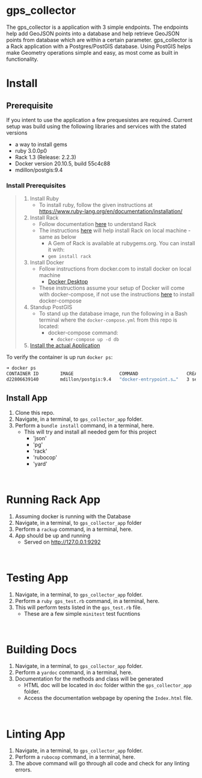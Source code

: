 # gps_collector
 The gps_collector is a application with 3 simple endpoints. The endpoints help add GeoJSON points into a database and help retrieve GeoJSON points from database which are within a certain parameter. gps_collector is a Rack application with a Postgres/PostGIS database. Using PostGIS helps make Geometry operations simple and easy, as most come as built in functionality. 
<br>

# Install
## Prerequisite
 If you intent to use the application a few prequesistes are required. Current setup was build using the following libraries and services with the stated versions
 * a way to install gems
 * ruby 3.0.0p0
 * Rack 1.3 (Release: 2.2.3)
 * Docker version 20.10.5, build 55c4c88
 * mdillon/postgis:9.4

### Install Prerequisites
> 1. Install Ruby
>    * To install ruby, follow the given instructions at https://www.ruby-lang.org/en/documentation/installation/
> 2. Install Rack
>    * Follow documentation [here](https://github.com/rack/rack) to understand Rack
>    * The instructions [here](https://github.com/rack/rack#installing-with-rubygems-) will help install Rack on local machine - same as below
>      * A Gem of Rack is available at rubygems.org. You can install it with:
>      * `gem install rack`
> 3. Install Docker
>    * Follow instructions from docker.com to install docker on local machine
>       * [Docker Desktop](https://www.docker.com/products/docker-desktop)
>    * These instructions assume your setup of Docker will come with docker-compose, if not use the instructions [here](https://docs.docker.com/compose/install/) to install docker-compose
> 4. Standup PostGIS
>    * To stand up the database image, run the following in a Bash terminal where the `docker-compose.yml` from this repo is located:
>      * docker-compose command:
>         * `docker-compose up -d db`
> 5. [Install the actual Application](#Install-App)
>

To verify the container is up run `docker ps`:
```bash
➜ docker ps
CONTAINER ID        IMAGE                 COMMAND                  CREATED             STATUS              PORTS                    NAMES
d22806639140        mdillon/postgis:9.4   "docker-entrypoint.s…"   3 seconds ago       Up 2 seconds        0.0.0.0:5432->5432/tcp   gps_collector_db
```

## Install App
1. Clone this repo.
2. Navigate, in a terminal, to `gps_collector_app` folder.
3. Perform a `bundle install` command, in a terminal, here.
   * This will try and install all needed gem for this project
     * 'json'
     * 'pg'
     * 'rack'
     * 'rubocop'
     * 'yard'
<br>

# Running Rack App
1. Assuming docker is running with the Database
2. Navigate, in a terminal, to `gps_collector_app` folder
3. Perform a `rackup` command, in a terminal, here.
4. App should be up and running
   * Served on http://127.0.0.1:9292
<br>

# Testing App
1. Navigate, in a terminal, to `gps_collector_app` folder.
2. Perform a `ruby gps_test.rb` command, in a terminal, here.
3. This will perform tests listed in the `gps_test.rb` file.
   * These are a few simple `minitest` test fucntions
<br>

# Building Docs
1. Navigate, in a terminal, to `gps_collector_app` folder.
2. Perform a `yardoc` command, in a terminal, here.
3. Documentation for the methods and class will be generated
   * HTML doc will be located in `doc` folder within the `gps_collector_app` folder.
   * Access the documentation webpage by opening the `Index.html` file.
<br>

# Linting App
1. Navigate, in a terminal, to `gps_collector_app` folder.
2. Perform a `rubocop` command, in a terminal, here.
3. The above command will go through all code and check for any linting errors.
<br>
<br>
